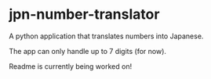 # jpn-number-translator
A python application that translates numbers into Japanese. 

The app can only handle up to 7 digits (for now).

Readme is currently being worked on!

